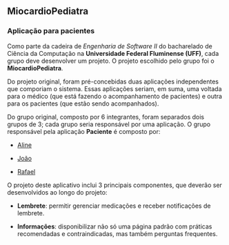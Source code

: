 ## MiocardioPediatra

### Aplicação para pacientes



Como parte da cadeira de *Engenharia de Software II* do bacharelado de Ciência da Computação na **Universidade Federal Fluminense (UFF)**, cada grupo deve desenvolver um projeto.  O projeto escolhido pelo grupo foi o **MiocardioPediatra**.



Do projeto original, foram pré-concebidas duas aplicações independentes que comporiam o sistema. Essas aplicações seriam, em suma, uma voltada para o médico (que está fazendo o acompanhamento de pacientes) e outra para os pacientes (que estão sendo acompanhados).



Do grupo original, composto por 6 integrantes, foram separados dois grupos de 3; cada grupo seria responsável por uma aplicação. O grupo responsável pela aplicação **Paciente** é composto por:



* [Aline](https://github.com/Alines009)

* [João](https://github.com/JGuerra97)

* [Rafael](http://github.com/rafaeldcampbell)



O projeto deste aplicativo inclui 3 principais componentes, que deverão ser desenvolvidos ao longo do projeto:



* **Lembrete**: permitir gerenciar medicações e receber notificações de lembrete.

* **Informações**: disponibilizar não só uma página padrão com práticas recomendadas e contraindicadas, mas também perguntas frequentes.
